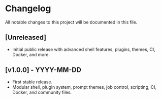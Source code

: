 # Changelog

All notable changes to this project will be documented in this file.

## [Unreleased]
- Initial public release with advanced shell features, plugins, themes, CI, Docker, and more.

## [v1.0.0] - YYYY-MM-DD
- First stable release.
- Modular shell, plugin system, prompt themes, job control, scripting, CI, Docker, and community files. 